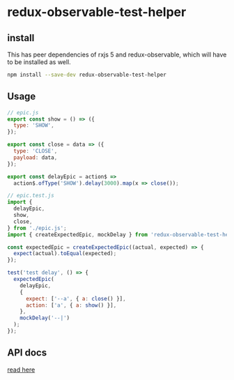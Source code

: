 # redux-observable-test-helper

## install

This has peer dependencies of rxjs 5 and redux-observable, which will have to be installed as well.

```bash
npm install --save-dev redux-observable-test-helper
```

## Usage

```javascript
// epic.js
export const show = () => ({
  type: 'SHOW',
});

export const close = data => ({
  type: 'CLOSE',
  payload: data,
});

export const delayEpic = action$ =>
  action$.ofType('SHOW').delay(3000).map(x => close());
```

```javascript
// epic.test.js
import {
  delayEpic,
  show,
  close,
} from './epic.js';
import { createExpectedEpic, mockDelay } from 'redux-observable-test-helper';

const expectedEpic = createExpectedEpic((actual, expected) => {
  expect(actual).toEqual(expected);
});

test('test delay', () => {
  expectedEpic(
    delayEpic,
    {
      expect: ['--a', { a: close() }],
      action: ['a', { a: show() }],
    },
    mockDelay('--|')
  );
});
```

## API docs

[read here](https://github.com/Jerry-Hong/redux-observable-test-helper/blob/master/doc/API.md)

